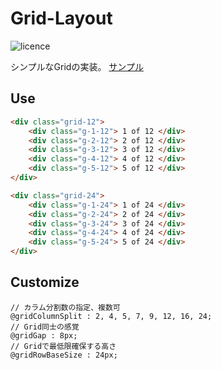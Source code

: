 # Grid-Layout

![licence](https://img.shields.io/badge/license-MIT-blue.svg)

シンプルなGridの実装。
[サンプル](https://mafumafuultu.github.io/Grid-Layout/)

## Use
```html
<div class="grid-12">
	<div class="g-1-12"> 1 of 12 </div>
	<div class="g-2-12"> 2 of 12 </div>
	<div class="g-3-12"> 3 of 12 </div>
	<div class="g-4-12"> 4 of 12 </div>
	<div class="g-5-12"> 5 of 12 </div>
</div>

<div class="grid-24">
	<div class="g-1-24"> 1 of 24 </div>
	<div class="g-2-24"> 2 of 24 </div>
	<div class="g-3-24"> 3 of 24 </div>
	<div class="g-4-24"> 4 of 24 </div>
	<div class="g-5-24"> 5 of 24 </div>
</div>
```

## Customize

```less
// カラム分割数の指定、複数可
@gridColumnSplit : 2, 4, 5, 7, 9, 12, 16, 24;
// Grid同士の感覚
@gridGap : 8px;
// Gridで最低限確保する高さ
@gridRowBaseSize : 24px;
```

